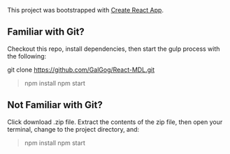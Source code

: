 This project was bootstrapped with [Create React App](https://github.com/facebook/create-react-app).

## Familiar with Git?
Checkout this repo, install dependencies, then start the gulp process with the following:

git clone https://github.com/GalGog/React-MDL.git
> npm install
> npm start

## Not Familiar with Git?
Click download .zip file. 
Extract the contents of the zip file, then open your terminal, change to the project directory, and:
> npm install
> npm start
